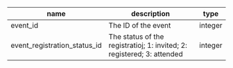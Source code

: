 | name                         | description                                                            | type    |
|------------------------------|------------------------------------------------------------------------|---------|
| event_id                     | The ID of the event                                                    | integer |
| event_registration_status_id | The status of the registratioj; 1: invited; 2: registered; 3: attended | integer |